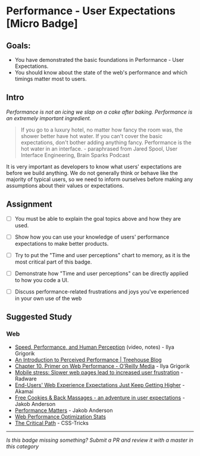 Performance - User Expectations [Micro Badge]
=============================================


Goals:
------

- You have demonstrated the basic foundations in Performance - User Expectations.
- You should know about the state of the web's performance and which timings matter most to users.


Intro
-----

*Performance is not an icing we slap on a cake after baking. Performance is an extremely important ingredient.*
> If you go to a luxury hotel, no matter how fancy the room was, the shower better have hot water.
> If you can't cover the basic expectations, don't bother adding anything fancy.
> Performance is the hot water in an interface. - paraphrased from Jared Spool, User Interface Engineering, Brain Sparks Podcast

It is very important as developers to know what users' expectations are before we build anything.
We do not generally think or behave like the majority of typical users, so we need to inform ourselves before making
any assumptions about their values or expectations.


Assignment
--------------------

- [ ] You must be able to explain the goal topics above and how they are used.
- [ ] Show how you can use your knowledge of users' performance expectations to make better products.
- [ ] Try to put the "Time and user perceptions" chart to memory, as it is the most critical part of this badge.
- [ ] Demonstrate how "Time and user perceptions" can be directly applied to how you code a UI.
- [ ] Discuss performance-related frustrations and joys you've experienced in your own use of the web


Suggested Study
---------------

### Web

- [Speed, Performance, and Human Perception](https://medium.com/@jakob_anderson/speed-performance-and-human-perception-70ae83ea144e) (video, notes) - Ilya Grigorik
- [An Introduction to Perceived Performance | Treehouse Blog](http://blog.teamtreehouse.com/perceived-performance)
- [Chapter 10. Primer on Web Performance - O&#39;Reilly Media](http://chimera.labs.oreilly.com/books/1230000000545/ch10.html) - Ilya Grigorik
- [Mobile stress: Slower web pages lead to increased user frustration](http://www.webperformancetoday.com/2013/12/11/slower-web-pages-user-frustration/) - Radware
- [End-Users&#39; Web Experience Expectations Just Keep Getting Higher](https://blogs.akamai.com/2012/11/end-users-web-experience-expectations-just-keep-getting-higher.html) - Akamai
- [Free Cookies & Back Massages - an adventure in user expectations](http://slides.com/jakobanderson/free-cookies-and-back-massages) - Jakob Anderson
- [Performance Matters](http://slides.com/jakobanderson/performance-matters) - Jakob Anderson
- [Web Performance Optimization Stats](https://wpostats.com/)
- [The Critical Path](https://css-tricks.com/the-critical-request/) - CSS-Tricks

-----

  *Is this badge missing something? Submit a PR and review it with a master in this category*
